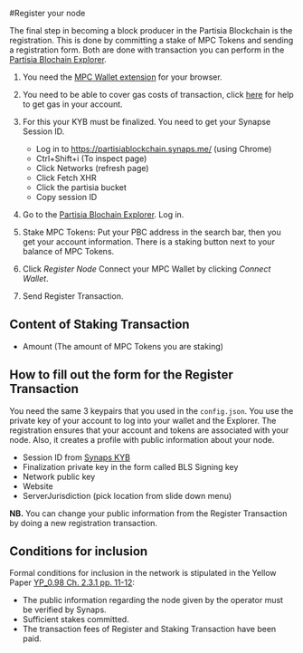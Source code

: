 #Register your node

The final step in becoming a block producer in the Partisia Blockchain is the registration. This is done by committing a stake of MPC Tokens and sending a registration form. Both are done with transaction you can perform in the [Partisia Blochain Explorer](https://mpcexplorer.com/node-register).

1) You need the [MPC Wallet extension](https://chrome.google.com/webstore/detail/partisia-wallet/gjkdbeaiifkpoencioahhcilildpjhgh) for your browser.   
2) You need to be able to cover gas costs of transaction, click [here](byoc.md) for help to get gas in your account.   
3) For this your KYB must be finalized. You need to get your Synapse Session ID.
   - Log in to https://partisiablockchain.synaps.me/ (using Chrome)   
   - Ctrl+Shift+i (To inspect page)   
   - Click Networks (refresh page)   
   - Click Fetch XHR   
   - Click the partisia bucket   
   - Copy session ID    

4) Go to the [Partisia Blochain Explorer](https://mpcexplorer.com/node-register). Log in.    
5) Stake MPC Tokens: Put your PBC address in the search bar, then you get your account information. There is a staking button next to your balance of MPC Tokens.   
6) Click *Register Node* Connect your MPC Wallet by clicking *Connect Wallet*.    
7) Send Register Transaction.     


## Content of Staking Transaction

- Amount (The amount of MPC Tokens you are staking)   

## How to fill out the form for the Register Transaction

You need the same 3 keypairs that you used in the `config.json`. You use the private key of your account to log into your wallet and the Explorer.  The registration ensures that your account and tokens are associated with your node. Also, it creates a profile with public information about your node.      
- Session ID from [Synaps KYB](https://partisiablockchain.synaps.me/)
- Finalization private key in the form called BLS Signing key
- Network public key
- Website
- ServerJurisdiction (pick location from slide down menu)     


**NB.** You can change your public information from the Register Transaction by doing a new registration transaction.   


## Conditions for inclusion

Formal conditions for inclusion in the network is stipulated in the Yellow Paper [YP_0.98 Ch. 2.3.1 pp. 11-12](https://drive.google.com/file/d/1OX7ljrLY4IgEA1O3t3fKNH1qSO60_Qbw/view):   

- The public information regarding the node given by the operator must be verified by Synaps.    
- Sufficient stakes committed.    
- The transaction fees of Register and Staking Transaction have been paid.   